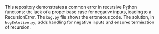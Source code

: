 This repository demonstrates a common error in recursive Python functions: the lack of a proper base case for negative inputs, leading to a RecursionError. The `bug.py` file shows the erroneous code. The solution, in `bugSolution.py`, adds handling for negative inputs and ensures termination of recursion.